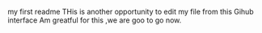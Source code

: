 my first readme
THis is another opportunity to edit my file from this Gihub interface
Am greatful for this ,we are goo to go now.
